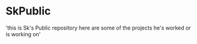 # SkPublic
'this is Sk's Public repository here are some of the projects he's worked or is working on'
